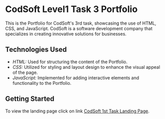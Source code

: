 # CodSoft Level1 Task 3 Portfolio

This is the Portfolio for CodSoft's 3rd task, showcasing the use of HTML, CSS, and JavaScript. CodSoft is a software development company that specializes in creating innovative solutions for businesses.

## Technologies Used

- *HTML:* Used for structuring the content of the Portfolio.
- *CSS:* Utilized for styling and layout design to enhance the visual appeal of the page.
- *JavaScript:* Implemented for adding interactive elements and functionality to the Portfolio.

## Getting Started

To view the landing page click on link [CodSoft 1st Task Landing Page](https://ashraf-g.github.io/CodSoft_level1_task1/).

